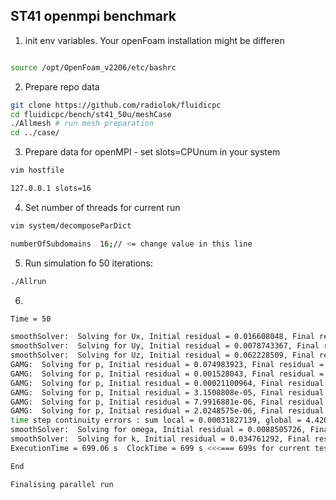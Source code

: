 ## ST41 openmpi benchmark

1. init env variables. Your openFoam installation might be differen

```bash

source /opt/OpenFoam_v2206/etc/bashrc
```

2. Prepare repo data

```bash
git clone https://github.com/radiolok/fluidicpc
cd fluidicpc/bench/st41_50u/meshCase
./Allmesh # run mesh preparation
cd ../case/
```

3. Prepare data for openMPI - set slots=CPUnum in your system

```bash
vim hostfile

127.0.0.1 slots=16
```

4. Set number of threads for current run

```bash
vim system/decomposeParDict

numberOfSubdomains  16;// <= change value in this line

```

5. Run simulation fo 50 iterations:

```bash
./Allrun
```

6. 

```bash
Time = 50

smoothSolver:  Solving for Ux, Initial residual = 0.016608048, Final residual = 0.0014078031, No Iterations 1
smoothSolver:  Solving for Uy, Initial residual = 0.0078743367, Final residual = 0.00052424984, No Iterations 1
smoothSolver:  Solving for Uz, Initial residual = 0.062228509, Final residual = 0.0056502976, No Iterations 1
GAMG:  Solving for p, Initial residual = 0.074983923, Final residual = 0.00061506252, No Iterations 3
GAMG:  Solving for p, Initial residual = 0.001528043, Final residual = 9.3656366e-06, No Iterations 12
GAMG:  Solving for p, Initial residual = 0.00021100964, Final residual = 1.4637146e-06, No Iterations 7
GAMG:  Solving for p, Initial residual = 3.1508808e-05, Final residual = 2.0603363e-07, No Iterations 7
GAMG:  Solving for p, Initial residual = 7.9916881e-06, Final residual = 6.9259462e-08, No Iterations 4
GAMG:  Solving for p, Initial residual = 2.0248575e-06, Final residual = 1.8799949e-08, No Iterations 4
time step continuity errors : sum local = 0.00031827139, global = 4.4203807e-06, cumulative = -0.0019786412
smoothSolver:  Solving for omega, Initial residual = 0.0088505726, Final residual = 0.00054960281, No Iterations 3
smoothSolver:  Solving for k, Initial residual = 0.034761292, Final residual = 0.0020115187, No Iterations 3
ExecutionTime = 699.06 s  ClockTime = 699 s <<<=== 699s for current test

End

Finalising parallel run

```